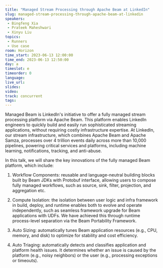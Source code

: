 ```yaml
---
title: "Managed Stream Processing through Apache Beam at LinkedIn"
slug: managed-stream-processing-through-apache-beam-at-linkedin
speakers:
 - Bingfeng Xia
 - Prateek Maheshwari
 - Xinyu Liu
topics:
 - Runners
 - Use case
room: Horizon
time_start: 2023-06-13 12:00:00
time_end: 2023-06-13 12:50:00
day: a
timeslot: e
timeorder: 0
language: 
live_url: 
slides: 
video: 
track: concurrent
tags:
---
```


Managed Beam is LinkedIn's initiative to offer a fully managed stream processing platform via Apache Beam. This platform enables LinkedIn engineers to quickly build and easily run sophisticated streaming applications, without requiring costly infrastructure expertise. At LinkedIn, our stream infrastructure, which combines Apache Beam and Apache Samza, processes over 4 trillion events daily across more than 10,000 pipelines, powering critical services and platforms, including machine learning, notifications, tracking, and anti-abuse.
 
 
 
 In this talk, we will share the key innovations of the fully managed Beam platform, which include:
 
 
 
 1) Workflow Components: reusable and language-neutral building blocks built by Beam JDKs with Protobuf interface, allowing users to compose fully managed workflows, such as source, sink, filter, projection, and aggregation etc.
 
 
 
 2) Compute Isolation: the isolation between user logic and infra framework in build, deploy, and runtime enables both to evolve and operate independently, such as seamless framework upgrade for Beam applications with UDFs. We have achieved this through runtime process-level separation via the Beam Portability Framework.
 
 
 
 3) Auto Sizing: automatically tunes Beam application resources (e.g., CPU, memory, and disk) to optimize for stability and cost efficiency.
 
 
 
 4) Auto Triaging: automatically detects and classifies application and platform health issues. It determines whether an issue is caused by the platform (e.g., noisy neighbors) or the user (e.g., processing exceptions or timeouts).